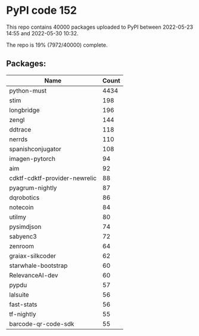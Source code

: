 # PyPI code 152

This repo contains 40000 packages uploaded to PyPI between 
2022-05-23 14:55 and 2022-05-30 10:32.

The repo is 19% (7972/40000) complete.

## Packages:

| Name  | Count |
| ----- | ----- |
| python-must | 4434 |
| stim | 198 |
| longbridge | 196 |
| zengl | 144 |
| ddtrace | 118 |
| nerrds | 110 |
| spanishconjugator | 108 |
| imagen-pytorch | 94 |
| aim | 92 |
| cdktf-cdktf-provider-newrelic | 88 |
| pyagrum-nightly | 87 |
| dqrobotics | 86 |
| notecoin | 84 |
| utilmy | 80 |
| pysimdjson | 74 |
| sabyenc3 | 72 |
| zenroom | 64 |
| graiax-silkcoder | 62 |
| starwhale-bootstrap | 60 |
| RelevanceAI-dev | 60 |
| pypdu | 57 |
| lalsuite | 56 |
| fast-stats | 56 |
| tf-nightly | 55 |
| barcode-qr-code-sdk | 55 |


